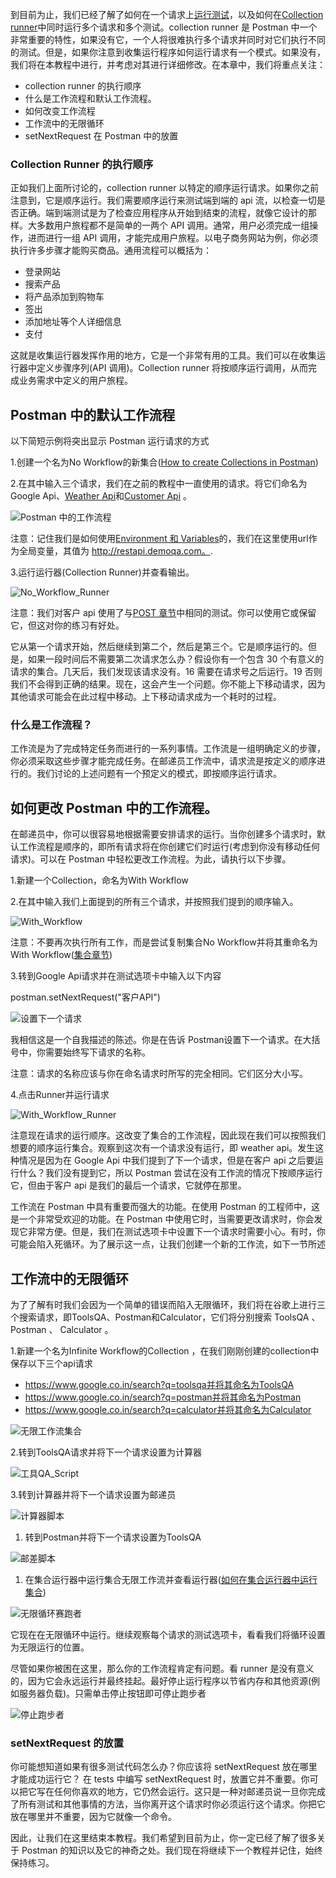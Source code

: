 到目前为止，我们已经了解了如何在一个请求上[运行测试](https://toolsqa.com/postman/test-and-collection-runner-in-postman/)，以及如何在[Collection runner](https://toolsqa.com/postman/test-and-collection-runner-in-postman/)中同时运行多个请求和多个测试。collection runner 是 Postman 中一个非常重要的特性，如果没有它，一个人将很难执行多个请求并同时对它们执行不同的测试。但是，如果你注意到收集运行程序如何运行请求有一个模式。如果没有，我们将在本教程中进行，并考虑对其进行详细修改。在本章中，我们将重点关注：

-   collection runner 的执行顺序
-   什么是工作流程和默认工作流程。
-   如何改变工作流程
-   工作流中的无限循环
-   setNextRequest 在 Postman 中的放置

### Collection Runner 的执行顺序

正如我们上面所讨论的，collection runner 以特定的顺序运行请求。如果你之前注意到，它是顺序运行。我们需要顺序运行来测试端到端的 api 流，以检查一切是否正确。端到端测试是为了检查应用程序从开始到结束的流程，就像它设计的那样。大多数用户旅程都不是简单的一两个 API 调用。通常，用户必须完成一组操作，进而进行一组 API 调用，才能完成用户旅程。以电子商务网站为例，你必须执行许多步骤才能购买商品。通用流程可以概括为：

-   登录网站
-   搜索产品
-   将产品添加到购物车
-   签出
-   添加地址等个人详细信息
-   支付

这就是收集运行器发挥作用的地方，它是一个非常有用的工具。我们可以在收集运行器中定义步骤序列(API 调用)。Collection runner 将按顺序运行调用，从而完成业务需求中定义的用户旅程。

## Postman 中的默认工作流程

以下简短示例将突出显示 Postman 运行请求的方式

1.创建一个名为No Workflow的新集合([How to create Collections in Postman](https://toolsqa.com/postman/collections-in-postman/))

2.在其中输入三个请求，我们在之前的教程中一直使用的请求。将它们命名为Google Api、[Weather Api](https://toolsqa.com/postman/get-request-in-postman/)和[Customer Api](https://toolsqa.com/postman/post-request-in-postman/) 。

![Postman 中的工作流程](https://www.toolsqa.com/gallery/Postman/1.Workflows%20in%20Postman.png)

注意：记住我们是如何使用[Environment 和 Variables](https://toolsqa.com/postman/environment-variables-in-postman/)的，我们在这里使用url作为全局变量，其值为 http://restapi.demoqa.com。.

3.运行运行器(Collection Runner)并查看输出。

![No_Workflow_Runner](https://www.toolsqa.com/gallery/Postman/2.No_Workflow_Runner.png)

注意：我们对客户 api 使用了与[POST 章节](https://toolsqa.com/postman/post-request-in-postman/)中相同的测试。你可以使用它或保留它，但这对你的练习有好处。

它从第一个请求开始，然后继续到第二个，然后是第三个。它是顺序运行的。但是，如果一段时间后不需要第二次请求怎么办？假设你有一个包含 30 个有意义的请求的集合。几天后，我们发现该请求没有。16 需要在请求号之后运行。19 否则我们不会得到正确的结果。现在，这会产生一个问题。你不能上下移动请求，因为其他请求可能会在此过程中移动。上下移动请求成为一个耗时的过程。

### 什么是工作流程？

工作流是为了完成特定任务而进行的一系列事情。工作流是一组明确定义的步骤，你必须采取这些步骤才能完成任务。在邮递员工作流中，请求流是按定义的顺序进行的。我们讨论的上述问题有一个预定义的模式，即按顺序运行请求。

## 如何更改 Postman 中的工作流程。

在邮递员中，你可以很容易地根据需要安排请求的运行。当你创建多个请求时，默认工作流程是顺序的，即所有请求将在你创建它们时运行(考虑到你没有移动任何请求)。可以在 Postman 中轻松更改工作流程。为此，请执行以下步骤。

1.新建一个Collection，命名为With Workflow

2.在其中输入我们上面提到的所有三个请求，并按照我们提到的顺序输入。

![With_Workflow](https://www.toolsqa.com/gallery/Postman/3.With_Workflow.png)

注意：不要再次执行所有工作，而是尝试复制集合No Workflow并将其重命名为With Workflow([集合章节](https://toolsqa.com/postman/collections-in-postman/))

3.转到Google Api请求并在测试选项卡中输入以下内容

postman.setNextRequest("客户API")

![设置下一个请求](https://www.toolsqa.com/gallery/Postman/4.SetNextRequest.png)

我相信这是一个自我描述的陈述。你是在告诉 Postman设置下一个请求。在大括号中，你需要始终写下请求的名称。

注意：请求的名称应该与你在命名请求时所写的完全相同。它们区分大小写。

4.点击Runner并运行请求

![With_Workflow_Runner](https://www.toolsqa.com/gallery/Postman/5.With_Workflow_Runner.png)

注意现在请求的运行顺序。这改变了集合的工作流程，因此现在我们可以按照我们想要的顺序运行集合。观察到这次有一个请求没有运行，即 weather api。发生这种情况是因为在 Google Api 中我们提到了下一个请求，但是在客户 api 之后要运行什么？我们没有提到它，所以 Postman 尝试在没有工作流的情况下按顺序运行它，但由于客户 api 是我们的最后一个请求，它就停在那里。

工作流在 Postman 中具有重要而强大的功能。在使用 Postman 的工程师中，这是一个非常受欢迎的功能。在 Postman 中使用它时，当需要更改请求时，你会发现它非常方便。但是，我们在测试选项卡中设置下一个请求时需要小心。有时，你可能会陷入死循环。为了展示这一点，让我们创建一个新的工作流，如下一节所述

## 工作流中的无限循环

为了了解有时我们会因为一个简单的错误而陷入无限循环，我们将在谷歌上进行三个搜索请求，即ToolsQA、Postman和Calculator，它们将分别搜索 ToolsQA 、 Postman 、 Calculator 。

1.新建一个名为Infinite Workflow的Collection ，在我们刚刚创建的collection中保存以下三个api请求

-   https://www.google.co.in/search?q=toolsqa并将其命名为ToolsQA
-   https://www.google.co.in/search?q=postman并将其命名为Postman
-   https://www.google.co.in/search?q=calculator并将其命名为Calculator

![无限工作流集合](https://www.toolsqa.com/gallery/Postman/6.Infinite_Workflow_Collection.png)

2.转到ToolsQA请求并将下一个请求设置为计算器

![工具QA_Script](https://www.toolsqa.com/gallery/Postman/7.ToolsQA_Script.png)

3.转到计算器并将下一个请求设置为邮递员

![计算器脚本](https://www.toolsqa.com/gallery/Postman/8.Calculator_Script.png)

1.  转到Postman并将下一个请求设置为ToolsQA

![邮差脚本](https://www.toolsqa.com/gallery/Postman/9.Postman_Script.png)

1.  在集合运行器中运行集合无限工作流并查看运行器([如何在集合运行器中运行集合](https://toolsqa.com/postman/test-and-collection-runner-in-postman/))

![无限循环赛跑者](https://www.toolsqa.com/gallery/Postman/10.Infinite_Loop_Runner.png)

它现在在无限循环中运行。继续观察每个请求的测试选项卡，看看我们将循环设置为无限运行的位置。

尽管如果你被困在这里，那么你的工作流程肯定有问题。看 runner 是没有意义的，因为它会永远运行并最终挂起。最好停止运行程序以节省内存和其他资源(例如服务器负载)。只需单击停止按钮即可停止跑步者

![停止跑步者](https://www.toolsqa.com/gallery/Postman/11.Stop_Runner.png)

### setNextRequest 的放置

你可能想知道如果有很多测试代码怎么办？你应该将 setNextRequest 放在哪里才能成功运行它？ 在 tests 中编写 setNextRequest 时，放置它并不重要。你可以把它写在任何你喜欢的地方，它仍然会运行。这只是一种对邮递员说一旦你完成了所有测试和其他事情的方法，当你离开这个请求时你必须运行这个请求。你把它放在哪里并不重要，因为它就像一个命令。

因此，让我们在这里结束本教程。我们希望到目前为止，你一定已经了解了很多关于 Postman 的知识以及它的神奇之处。我们现在将继续下一个教程并记住，始终保持练习。